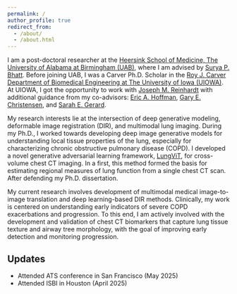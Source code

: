 ```yaml
---
permalink: /
author_profile: true
redirect_from: 
  - /about/
  - /about.html
---
```


I am a post-doctoral researcher at the [Heersink School of Medicine, The University of Alabama at Birmingham (UAB)](https://www.uab.edu/medicine/home/), where I am advised by [Surya P. Bhatt](https://scholars.uab.edu/631-surya-bhatt). Before joining UAB, I was a Carver Ph.D. Scholar in the [Roy J. Carver Department of Biomedical Engineering at The University of Iowa (UIOWA)](https://engineering.uiowa.edu/bme). At UIOWA, I got the opportunity to work with [Joseph M. Reinhardt](https://engineering.uiowa.edu/directory/joseph-m-reinhardt) with additional guidance from my co-advisors: [Eric A. Hoffman](https://radiology.medicine.uiowa.edu/people/faculty/eric-hoffman), [Gary E. Christensen](https://engineering.uiowa.edu/directory/gec), and [Sarah E. Gerard](https://engineering.uiowa.edu/directory/sarah-e-gerard). 

My research interests lie at the intersection of deep generative modeling, deformable image registration (DIR), and multimodal lung imaging. During my Ph.D., I worked towards developing deep image generative models for understanding local tissue properties of the lung, especially for characterizing chronic obstructive pulmonary disease (COPD). I developed a novel generative adversarial learning framework, [LungViT](https://ieeexplore.ieee.org/document/10439260), for cross-volume chest CT imaging. In a first, this method formed the basis for estimating regional measures of lung function from a single chest CT scan. After defending my Ph.D. dissertation.

My current research involves development of multimodal medical image-to-image translation and deep learning-based DIR methods. Clinically, my work is centered on understanding early indicators of severe COPD exacerbations and progression. To this end, I am actively involved with the development and validation of chest CT biomarkers that capture lung tissue texture and airway tree morphology, with the goal of improving early detection and monitoring progression.



Updates
------
- Attended ATS conference in San Francisco (May 2025)
- Attended ISBI in Houston (April 2025)
